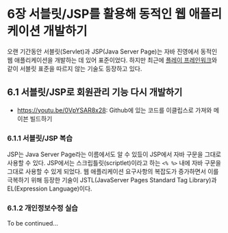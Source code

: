 # 6장 서블릿/JSP를 활용해 동적인 웹 애플리케이션 개발하기

오랜 기간동안 서블릿(Servlet)과 JSP(Java Server Page)는 자바 진영에서 동적인 웹 애플리케이션을 개발하는 데 있어 표준이었다.
하지만 최근에 [플레이 프레인워크](https://www.playframework.com)와 같이 서블릿 표준을 따르지 않는 기술도 등장하고 있다.

## 6.1 서블릿/JSP로 회원관리 기능 다시 개발하기

- https://youtu.be/0VpYSAR8x28: Github에 있는 코드를 이클립스로 가져와 메이븐 빌드하기

### 6.1.1 서블릿/JSP 복습

JSP는 Java Server Page라는 이름에서도 알 수 있듰이 JSP에서 자바 구문을 그대로 사용할 수 있다.
JSP에서는 스크립틀릿(scriptlet)이라고 하는 `<% %>` 내에 자바 구문을 그대로 사용할 수 있게 되었다.
웹 애플리케이션 요구사항의 복잡도가 증가하면서 이를 극복하기 위해 등장한 기술이 JSTL(JavaServer Pages Standard Tag Library)과 EL(Expression Language)이다.

### 6.1.2 개인정보수정 실습

To be continued...